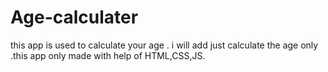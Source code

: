# Age-calculater
this app is used to calculate your age . i will add just calculate the age only .this app only made with help of HTML,CSS,JS. 
